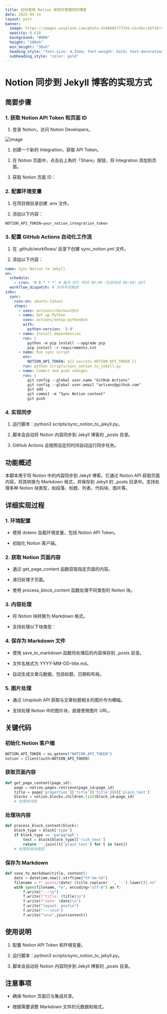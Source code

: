 ```yaml
---
title: 如何使用 Notion 来同步管理你的博客
date: 2025-05-14
layout: post
banner:
  image: https://images.unsplash.com/photo-1648805777291-a1c45cc26f26?crop=entropy&cs=tinysrgb&fit=max&fm=jpg&ixid=M3w2OTIwMzJ8MHwxfHJhbmRvbXx8fHx8fHx8fDE3NDcyMjY1ODZ8&ixlib=rb-4.1.0&q=80&w=1080
  opacity: 0.618
  background: "#000"
  height: "100vh"
  min_height: "38vh"
  heading_style: "font-size: 4.25em; font-weight: bold; text-decoration: underline"
  subheading_style: "color: gold"
---
```


# Notion 同步到 Jekyll 博客的实现方式

## 简要步骤

### 1. 获取 Notion API Token 和页面 ID

1. 登录 Notion，访问 Notion Developers。

![image](https://prod-files-secure.s3.us-west-2.amazonaws.com/a7a0cc5a-89b9-4cda-8686-1fba0ca52f40/d19c1afe-dea5-4312-9333-786b0ba83054/image.png?X-Amz-Algorithm=AWS4-HMAC-SHA256&X-Amz-Content-Sha256=UNSIGNED-PAYLOAD&X-Amz-Credential=ASIAZI2LB466XMAXBJJK%2F20250514%2Fus-west-2%2Fs3%2Faws4_request&X-Amz-Date=20250514T124306Z&X-Amz-Expires=3600&X-Amz-Security-Token=IQoJb3JpZ2luX2VjEFwaCXVzLXdlc3QtMiJHMEUCIQC6MFS3A7Oj%2BHe%2Fzn6LQJJfV5cfjryVuX%2B3BESOXFtUAwIgdNx00RMzZcm0vLAKpqPQnKH3Hq%2BSb4LcAOt0TrZpDIsq%2FwMIFRAAGgw2Mzc0MjMxODM4MDUiDJQ%2BnGOrbhhAFsYYiircA%2FOGtnaqLVvVWjJBHGIBuhKTbck0zICxcyJSJtoAsATTatDthSq8R6lS%2B2qdNbFZ5KOL8yh5qsAUEDvkWb9UfuwX8P%2BC4CgI%2F7Z0IWlJbmaW8ffpN5S31qKX%2Be6hIBcKTw4g00hPT9rJoh9fjosLmhZVq2ht3a6xxYY6X5fi%2F9aaAXib3nM3BDlEdtkNaD8rmddzqBIF%2BYy8KhTBCmsUVfEYhDXLMwNa5nPX3MBmSzJHOIxZ%2BDiuCNOs4KIV4HuWf46bZC90qcWejL%2FAUqCxRDBWVARj4CfFHfSoq8SvMa%2BuiVug5D3SxOf4n9jxFU8Fdb%2FhTSdLdt66134%2F35H%2BCyBbaZ%2FUzB4Gdgci0270g4aLqTAsnhpv0qC6cWq00SM3BVWXpu3R%2FNi7B9fXrN2L5mz6vZskc2%2BgFyjUVA0XiB8b2esh%2B40M39aS6SQx8lC8b7hVnxnKxeWA9qqATYWo5%2BgBAUmfTX5zvyZ32X6m3HYR6pese2FNB3M2KomqcvAwDW9K07HVPAb1f%2BxF%2Bg9%2BRPRGxoVideFAXKxjXgMFBzq2U%2BtgWZJuzHahNx739%2Bg5smbi744NxFizRwKNgwqKQdo1yPHT3WiK2pjgKN6%2FC3PMGzTXsS3qrZdS3gycMP%2BFksEGOqUB%2B2sBWtDDPAUU6He7THUKLzbbddldfNsa2WHk0q6JtNXk4x4LSy4YoPAbw85QV8uDDSa1vCU6Yi54kEMx%2B6FaE8hU7NYAF3CIhGljXdDUXZtU2ASnWqrwUYCK0XajlIqxTukvzgG%2F3rOJdpoelvbUiyimSLDMHKijrlhTk1dx7%2FvbbO%2FCVq%2BJW3Tf9Ia3b9wva%2F6uxyjq6M3ymCAC0%2FCZ2ecBpxEk&X-Amz-Signature=66a10b6b36204700f91d8dbf024d85d87eecab3a3b88868bc6bde077e2ce5dc8&X-Amz-SignedHeaders=host&x-id=GetObject)

1. 创建一个新的 Integration，获取 API Token。

1. 在 Notion 页面中，点击右上角的「Share」按钮，将 Integration 添加到页面。

1. 获取 Notion 页面 ID：


### 2. 配置环境变量

1. 在项目根目录创建 .env 文件。

1. 添加以下内容：

```javascript
NOTION_API_TOKEN=your_notion_integration_token
```

### 3. 配置 GitHub Actions 自动化工作流

1. 在 .github/workflows/ 目录下创建 sync_notion.yml 文件。

1. 添加以下内容：

```yaml
name: Sync Notion to Jekyll
on:
  schedule:
    - cron: '0 0 * * *' # 每天 UTC 时间 00:00（北京时间 08:00）运行
  workflow_dispatch: # 支持手动触发
jobs:
  sync:
    runs-on: ubuntu-latest
    steps:
      - uses: actions/checkout@v3
      - name: Set up Python
        uses: actions/setup-python@v4
        with:
          python-version: '3.9'
      - name: Install dependencies
        run: |
          python -m pip install --upgrade pip
          pip install -r requirements.txt
      - name: Run sync script
        env:
          NOTION_API_TOKEN: ${{ secrets.NOTION_API_TOKEN }}
        run: python scripts/sync_notion_to_jekyll.py
      - name: Commit and push changes
        run: |
          git config --global user.name "GitHub Actions"
          git config --global user.email "actions@github.com"
          git add .
          git commit -m "Sync Notion content"
          git push
```

### 4. 实现同步

1. 运行脚本：python3 scripts/sync_notion_to_jekyll.py。

1. 脚本会自动将 Notion 内容同步到 Jekyll 博客的 _posts 目录。

1. GitHub Actions 会按照设定的时间自动运行同步任务。

## 功能概述

本脚本用于将 Notion 中的内容同步到 Jekyll 博客。它通过 Notion API 获取页面内容，将其转换为 Markdown 格式，并保存到 Jekyll 的 _posts 目录中。支持处理多种 Notion 块类型，如段落、标题、列表、代码块、图片等。

## 详细实现过程

### 1. 环境配置

- 使用 dotenv 加载环境变量，包括 Notion API Token。

- 初始化 Notion 客户端。

### 2. 获取 Notion 页面内容

- 通过 get_page_content 函数获取指定页面的内容。

- 递归处理子页面。

- 使用 process_block_content 函数处理不同类型的 Notion 块。

### 3. 内容处理

- 将 Notion 块转换为 Markdown 格式。

- 支持处理以下块类型：


### 4. 保存为 Markdown 文件

- 使用 save_to_markdown 函数将处理后的内容保存到 _posts 目录。

- 文件名格式为 YYYY-MM-DD-title.md。

- 自动生成文章元数据，包括标题、日期和布局。

### 5. 图片处理

- 通过 Unsplash API 获取与文章标题相关的图片作为横幅。

- 支持处理 Notion 中的图片块，直接使用图片 URL。

## 关键代码

### 初始化 Notion 客户端

```python
NOTION_API_TOKEN = os.getenv("NOTION_API_TOKEN")
notion = Client(auth=NOTION_API_TOKEN)
```

### 获取页面内容

```python
def get_page_content(page_id):
    page = notion.pages.retrieve(page_id=page_id)
    title = page['properties']['title']['title'][0]['plain_text']
    blocks = notion.blocks.children.list(block_id=page_id)
    # 处理块内容
```

### 处理块内容

```python
def process_block_content(block):
    block_type = block['type']
    if block_type == 'paragraph':
        text = block[block_type]['rich_text']
        return ''.join([t['plain_text'] for t in text])
    # 处理其他块类型
```

### 保存为 Markdown

```python
def save_to_markdown(title, content):
    date = datetime.now().strftime("%Y-%m-%d")
    filename = f"_posts/{date}-{title.replace(' ', '-').lower()}.md"
    with open(filename, "w", encoding="utf-8") as f:
        f.write("---\n")
        f.write(f"title: {title}\n")
        f.write(f"date: {date}\n")
        f.write("layout: post\n")
        f.write("---\n\n")
        f.write("\n\n".join(content))
```

## 使用说明

1. 配置 Notion API Token 和环境变量。

1. 运行脚本：python3 scripts/sync_notion_to_jekyll.py。

1. 脚本会自动将 Notion 内容同步到 Jekyll 博客的 _posts 目录。

## 注意事项

- 确保 Notion 页面已与集成共享。

- 根据需要调整 Markdown 文件的元数据和格式。